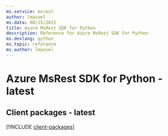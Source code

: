 ```yaml
---
ms.service: msrest
author: lmazuel
ms.data: 08/15/2022
title: Azure MsRest SDK for Python
description: Reference for Azure MsRest SDK for Python
ms.devlang: python
ms.topic: reference
ms.author: lmazuel
---
```

# Azure MsRest SDK for Python - latest

## Client packages - latest
[!INCLUDE [client-packages](msrest-client-index.md)]